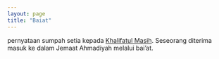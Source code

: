 ```yaml
---
layout: page
title: "Baiat"
---
```


pernyataan sumpah setia kepada [Khalifatul Masih](/kamus/khalifatul-masih.html). Seseorang diterima masuk ke dalam Jemaat Ahmadiyah melalui bai’at.